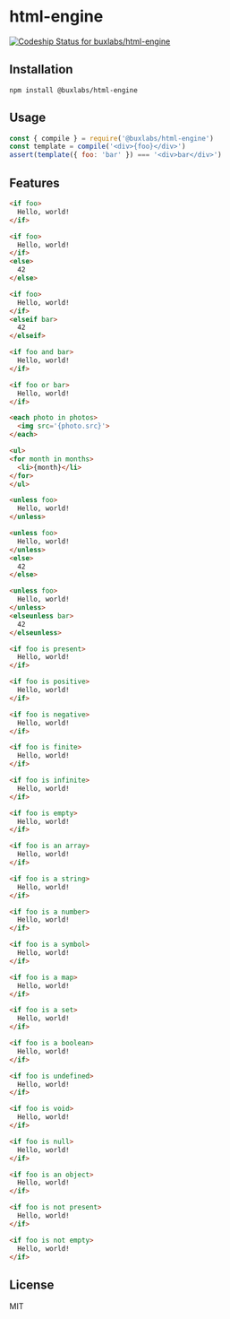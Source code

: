 # html-engine

[ ![Codeship Status for buxlabs/html-engine](https://app.codeship.com/projects/0f4ad4f0-3059-0136-f8b6-0ef1398f25bc/status?branch=master)](https://app.codeship.com/projects/288586)

## Installation

`npm install @buxlabs/html-engine`

## Usage

```js
const { compile } = require('@buxlabs/html-engine')
const template = compile('<div>{foo}</div>')
assert(template({ foo: 'bar' }) === '<div>bar</div>')
```

## Features

```html
<if foo>
  Hello, world!
</if>
```

```html
<if foo>
  Hello, world!
</if>
<else>
  42
</else>
```

```html
<if foo>
  Hello, world!
</if>
<elseif bar>
  42
</elseif>
```

```html
<if foo and bar>
  Hello, world!
</if>
```

```html
<if foo or bar>
  Hello, world!
</if>
```

```html
<each photo in photos>
  <img src='{photo.src}'>
</each>
```

```html
<ul>
<for month in months>
  <li>{month}</li>
</for>
</ul>
```

```html
<unless foo>
  Hello, world!
</unless>
```

```html
<unless foo>
  Hello, world!
</unless>
<else>
  42
</else>
```

```html
<unless foo>
  Hello, world!
</unless>
<elseunless bar>
  42
</elseunless>
```

```html
<if foo is present>
  Hello, world!
</if>
```

```html
<if foo is positive>
  Hello, world!
</if>
```

```html
<if foo is negative>
  Hello, world!
</if>
```

```html
<if foo is finite>
  Hello, world!
</if>
```

```html
<if foo is infinite>
  Hello, world!
</if>
```

```html
<if foo is empty>
  Hello, world!
</if>
```

```html
<if foo is an array>
  Hello, world!
</if>
```

```html
<if foo is a string>
  Hello, world!
</if>
```

```html
<if foo is a number>
  Hello, world!
</if>
```

```html
<if foo is a symbol>
  Hello, world!
</if>
```

```html
<if foo is a map>
  Hello, world!
</if>
```

```html
<if foo is a set>
  Hello, world!
</if>
```

```html
<if foo is a boolean>
  Hello, world!
</if>
```

```html
<if foo is undefined>
  Hello, world!
</if>
```

```html
<if foo is void>
  Hello, world!
</if>
```

```html
<if foo is null>
  Hello, world!
</if>
```

```html
<if foo is an object>
  Hello, world!
</if>
```

```html
<if foo is not present>
  Hello, world!
</if>
```

```html
<if foo is not empty>
  Hello, world!
</if>
```

## License

MIT
